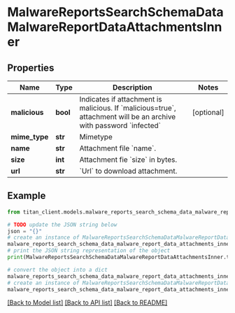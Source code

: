 # MalwareReportsSearchSchemaDataMalwareReportDataAttachmentsInner


## Properties

Name | Type | Description | Notes
------------ | ------------- | ------------- | -------------
**malicious** | **bool** | Indicates if attachment is malicious. If &#x60;malicious&#x3D;true&#x60;, attachment will be an archive with password &#x60;infected&#x60; | [optional] 
**mime_type** | **str** | Mimetype | 
**name** | **str** | Attachment file &#x60;name&#x60;. | 
**size** | **int** | Attachment fie &#x60;size&#x60; in bytes. | 
**url** | **str** | &#x60;Url&#x60; to download attachment. | 

## Example

```python
from titan_client.models.malware_reports_search_schema_data_malware_report_data_attachments_inner import MalwareReportsSearchSchemaDataMalwareReportDataAttachmentsInner

# TODO update the JSON string below
json = "{}"
# create an instance of MalwareReportsSearchSchemaDataMalwareReportDataAttachmentsInner from a JSON string
malware_reports_search_schema_data_malware_report_data_attachments_inner_instance = MalwareReportsSearchSchemaDataMalwareReportDataAttachmentsInner.from_json(json)
# print the JSON string representation of the object
print(MalwareReportsSearchSchemaDataMalwareReportDataAttachmentsInner.to_json())

# convert the object into a dict
malware_reports_search_schema_data_malware_report_data_attachments_inner_dict = malware_reports_search_schema_data_malware_report_data_attachments_inner_instance.to_dict()
# create an instance of MalwareReportsSearchSchemaDataMalwareReportDataAttachmentsInner from a dict
malware_reports_search_schema_data_malware_report_data_attachments_inner_from_dict = MalwareReportsSearchSchemaDataMalwareReportDataAttachmentsInner.from_dict(malware_reports_search_schema_data_malware_report_data_attachments_inner_dict)
```
[[Back to Model list]](../README.md#documentation-for-models) [[Back to API list]](../README.md#documentation-for-api-endpoints) [[Back to README]](../README.md)


